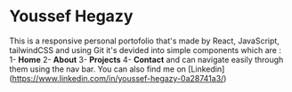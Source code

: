 # Youssef Hegazy

This is a responsive personal portofolio that's made by React, JavaScript, tailwindCSS and using Git 
it's devided into simple components which are : 
1- **Home**
2- **About** 
3- **Projects** 
4- **Contact**
and can navigate easily through them using the nav bar. 
You can also find me on [Linkedin] (https://www.linkedin.com/in/youssef-hegazy-0a28741a3/)
